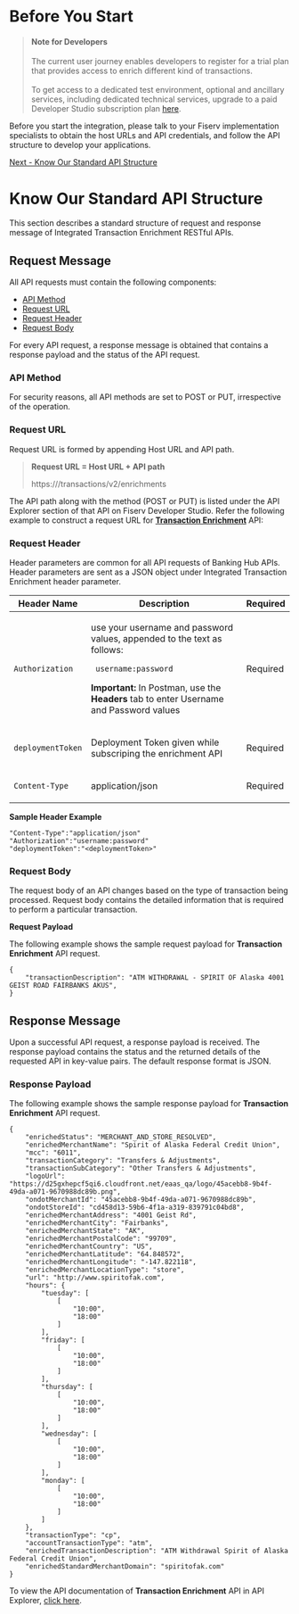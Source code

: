 <!-- 
type: tab 
titles: Before You Start, Know Our Standard API Structure
-->

# Before You Start
<!-- theme: info -->
> #### Note for Developers 
>
> The current user journey enables developers to register for a trial plan that provides access to enrich different kind of transactions. <br><br>To get access to a dedicated test environment, optional and ancillary services, including dedicated technical services, upgrade to a paid Developer Studio subscription plan <a href="https://appmarket.fiservapps.com/fintech" > here</a>.

Before you start the integration, please talk to your Fiserv implementation specialists to obtain the host URLs and API credentials, and follow the API structure to develop your applications.



<a href="#tab-know_our_standard_api_structure" >Next - Know Our Standard API Structure</a> 


<!-- type: tab -->

# Know Our Standard API Structure 

This section describes a standard structure of request and response message of Integrated Transaction Enrichment RESTful APIs. 

## Request Message

All API requests must contain the following components:

*	[API Method](#api-method)
* [Request URL](#request-url)
*	[Request Header](#request-header)
*	[Request Body](#request-body)

For every API request, a response message is obtained that contains a response payload and the status of the API request.

### API Method

For security reasons, all API methods are set to POST or PUT, irrespective of the operation. 

### Request URL

Request URL is formed by appending Host URL and API path. 

<!-- theme: info -->
> **Request URL = Host URL + API path**
>
> https://<URL>/transactions/v2/enrichments


The API path along with the method (POST or PUT) is listed under the API Explorer section of that API on Fiserv Developer Studio. 
Refer the following example to construct a request URL for [**Transaction Enrichment**](../api/?type=post&path=/transactions/v2/enrichments) API:


### Request Header
  
  
Header parameters are common for all API requests of Banking Hub APIs. Header parameters are sent as a JSON object under Integrated Transaction Enrichment header parameter.

|     Header Name      |     Description                                          |     Required      |
|---------------------|----------------------------------------------------------|---------------|
|     ``Authorization`` |    <p>use your username and password values, appended to the text  as follows: </p> <p> <code> username:password </code></p> <p> **Important:** In Postman, use the **Headers** tab to enter Username and Password values </p>                      |     Required    |
|     ``deploymentToken`` |    <p>Deployment Token given while subscriping the enrichment API </p>                      |     Required    |
|     ``Content-Type`` |    <p>application/json </p>                      |     Required    |


**Sample Header Example**
```
"Content-Type":"application/json"
"Authorization":"username:password"
"deploymentToken":"<deploymentToken>"

```

### Request Body

The request body of an API changes based on the type of transaction being processed. Request body contains the detailed information that is required to perform a particular transaction.

**Request Payload** 

The following example shows the sample request payload for **Transaction Enrichment** API request.

```
{
    "transactionDescription": "ATM WITHDRAWAL - SPIRIT OF Alaska 4001 GEIST ROAD FAIRBANKS AKUS",
}
```


## Response Message

Upon a successful API request, a response payload is received. The response payload contains the status and the returned details of the requested API in key-value pairs. The default response format is JSON. 


### Response Payload

The following example shows the sample response payload for **Transaction Enrichment** API request.

```
{
    "enrichedStatus": "MERCHANT_AND_STORE_RESOLVED",
    "enrichedMerchantName": "Spirit of Alaska Federal Credit Union",
    "mcc": "6011",
    "transactionCategory": "Transfers & Adjustments",
    "transactionSubCategory": "Other Transfers & Adjustments",
    "logoUrl": "https://d25gxhepcf5qi6.cloudfront.net/eaas_qa/logo/45acebb8-9b4f-49da-a071-9670988dc89b.png",
    "ondotMerchantId": "45acebb8-9b4f-49da-a071-9670988dc89b",
    "ondotStoreId": "cd458d13-59b6-4f1a-a319-839791c04bd8",
    "enrichedMerchantAddress": "4001 Geist Rd",
    "enrichedMerchantCity": "Fairbanks",
    "enrichedMerchantState": "AK",
    "enrichedMerchantPostalCode": "99709",
    "enrichedMerchantCountry": "US",
    "enrichedMerchantLatitude": "64.848572",
    "enrichedMerchantLongitude": "-147.822118",
    "enrichedMerchantLocationType": "store",
    "url": "http://www.spiritofak.com",
    "hours": {
        "tuesday": [
            [
                "10:00",
                "18:00"
            ]
        ],
        "friday": [
            [
                "10:00",
                "18:00"
            ]
        ],
        "thursday": [
            [
                "10:00",
                "18:00"
            ]
        ],
        "wednesday": [
            [
                "10:00",
                "18:00"
            ]
        ],
        "monday": [
            [
                "10:00",
                "18:00"
            ]
        ]
    },
    "transactionType": "cp",
    "accountTransactionType": "atm",
    "enrichedTransactionDescription": "ATM Withdrawal Spirit of Alaska Federal Credit Union",
    "enrichedStandardMerchantDomain": "spiritofak.com"
}

```

To view the API documentation of **Transaction Enrichment** API in API Explorer, [click here](../api/?type=post&path=/transactions/v2/enrichments).


<!-- type: tab-end -->
